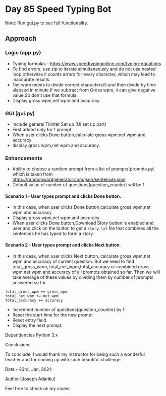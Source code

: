 # Day 85 Speed Typing Bot

Note: Run gui.py to see full functionality.

## Approach

### Logic (app.py)

- Typing formulas - https://www.speedtypingonline.com/typing-equations 
- To find errors, use zip to iterate simultaneously and do not use nested loop otherwise it counts errors for every character, which may lead to inaccurate results. 
- Net wpm needs to divide correct characters/5 and then divide by time elapsed in minute.If we subtract from Gross wpm, it can give negative value.So don't use that formula.
- Display gross wpm,net wpm and accuracy.

### GUI (gui.py)

- Include general Tkinter Set up (UI set up part)
- First added only for 1 prompt.
- When user clicks Done button,calculate gross wpm,net wpm and accuracy
- display gross wpm,net wpm and accuracy.


### Enhancements
- Ability to choose a random prompt from a list of prompts(prompts.py) which is taken from
https://randomwordgenerator.com/json/sentences.json
- Default value of number of questions(question_counter) will be 1.

#### Scenario 1 - User types prompt and clicks Done button.
- In this case, when user clicks Done button,calculate gross wpm,net wpm and accuracy
- Display gross wpm,net wpm and accuracy.
- When user clicks Done button,Download Story button is enabled and user and click on the 
button to get a `story.txt` file that combines all the sentences he has typed to form
a story.

#### Scenario 2 - User types prompt and clicks Next button.
- In this case, when user clicks Next button, calculate gross wpm,net wpm and accuracy of current question.
But we need to find total_gross_wpm, total_net_wpm,total_accuracy or combined gross wpm,net wpm and accuracy of all prompts obtained so far. Then we will take average of these values by dividing them by number of prompts answered so far.
```
total_gross_wpm += gross_wpm
total_net_wpm += net_wpm
total_accuracy += accuracy
```
- Increment number of questions(question_counter) by 1.
- Reset the start time for the new prompt
- Reset entry field.
- Display the next prompt.

Dependencies Python 3.x

Conclusions

To conclude, I would thank my instructor for being such a wonderful teacher and for coming up with such beautiful challenge.

Date - 23rd, Jan, 2024

Author [Joseph Adariku]

Feel free to check on my codes.
